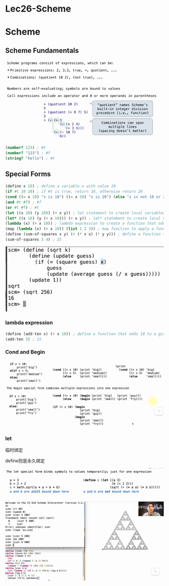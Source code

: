# Lec26-Scheme

# Scheme
## Scheme Fundamentals

![alt text](image.png)


```scheme
(number? 123) ; #t
(number? "123") ; #f
(string? "hello") ; #t
```

## Special Forms
```scheme
(define x 10) ; define a variable x with value 10
(if #t 10 20) ; if #t is true, return 10, otherwise return 20
(cond ((= x 10) "x is 10") ((= x 20) "x is 20") (else "x is not 10 or 20")) ; conditional statement
(and #t #f) ; #f
(or #t #f) ; #t
(let ((x 10) (y 20)) (+ x y)) ; let statement to create local variables
(let* ((x 10) (y (+ x 10))) (+ x y)) ; let* statement to create local variables and use the value of previous variables
(lambda (x) (+ x 10)) ; lambda expression to create a function that adds 10 to a given number
(map (lambda (x) (+ x 10)) (list 1 2 3)) ; map function to apply a function to each element of a list
(define (sum-of-squares x y) (+ (* x x) (* y y))) ; define a function that takes two numbers and returns their sum of squares
(sum-of-squares 3 4) ; 25
```

![alt text](image-1.png)

### lambda expression
```scheme
(define (add-ten x) (+ x 10)) ; define a function that adds 10 to a given number
(add-ten 5) ; 15
```



### Cond and Begin

![alt text](image-2.png)

### let
临时绑定

define则是永久绑定

![alt text](image-3.png)


![alt text](image-4.png)


